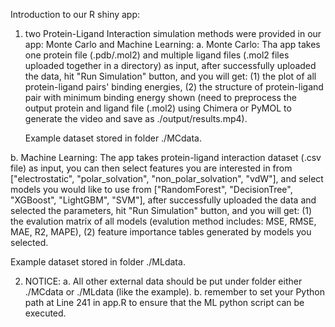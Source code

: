 Introduction to our R shiny app:

1. two Protein-Ligand Interaction simulation methods were provided in our app: Monte Carlo and Machine Learning:
  a. Monte Carlo:
      Tha app takes one protein file (.pdb/.mol2) and multiple ligand files (.mol2 files uploaded together in a directory) as input,
      after successfully uploaded the data, hit "Run Simulation" button, and you will get:
      (1) the plot of all protein-ligand pairs' binding energies,
      (2) the structure of protein-ligand pair with minimum binding energy shown (need to preprocess the output protein and ligand file (.mol2) using Chimera or PyMOL to generate the video and save as ./output/results.mp4).
   
      Example dataset stored in folder ./MCdata.
      
  b. Machine Learning:
      The app takes protein-ligand interaction dataset (.csv file) as input,
      you can then select features you are interested in from ["electrostatic", "polar_solvation", "non_polar_solvation", "vdW"], and select models you would like
      to use from ["RandomForest", "DecisionTree", "XGBoost", "LightGBM", "SVM"],
      after successfully uploaded the data and selected the parameters, hit "Run Simulation" button, and you will get:
      (1) the evalution matrix of all models (evalution method includes: MSE, RMSE, MAE, R2, MAPE),
      (2) feature importance tables generated by models you selected.
      
  Example dataset stored in folder ./MLdata.
      
2. NOTICE:
  a. All other external data should be put under folder either ./MCdata or ./MLdata (like the example).
  b. remember to set your Python path at Line 241 in app.R to ensure that the ML python script can be executed.
